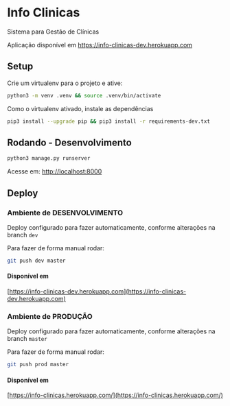 # Info Clinicas

Sistema para Gestão de Clínicas

Aplicação disponível em https://info-clinicas-dev.herokuapp.com

## Setup

Crie um virtualenv para o projeto e ative:
```bash
python3 -m venv .venv && source .venv/bin/activate
```

Como o virtualenv ativado, instale as dependências
```bash
pip3 install --upgrade pip && pip3 install -r requirements-dev.txt
```

## Rodando - Desenvolvimento

```bash
python3 manage.py runserver
```

Acesse em: [http://localhost:8000](http://localhost:8000)

## Deploy

### Ambiente de DESENVOLVIMENTO

Deploy configurado para fazer automaticamente, conforme alterações na branch `dev`

Para fazer de forma manual rodar:
```bash
git push dev master
```

#### Disponível em
[https://info-clinicas-dev.herokuapp.com](https://info-clinicas-dev.herokuapp.com)


### Ambiente de PRODUÇÃO

Deploy configurado para fazer automaticamente, conforme alterações na branch `master`

Para fazer de forma manual rodar:
```bash
git push prod master
```

#### Disponível em
[https://info-clinicas.herokuapp.com/](https://info-clinicas.herokuapp.com/)
